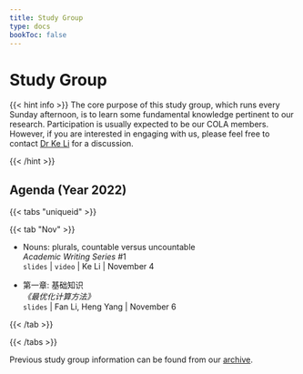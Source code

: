 ```yaml
---
title: Study Group
type: docs
bookToc: false
---
```


# Study Group

<link rel="stylesheet" href="/academicons/academicons-1.9.0/css/academicons.min.css"/>
<link rel="stylesheet" href="https://maxcdn.bootstrapcdn.com/font-awesome/4.4.0/css/font-awesome.min.css">
<head>
<script src='https://kit.fontawesome.com/a076d05399.js' crossorigin='anonymous'></script>
<link rel="stylesheet" href="https://fonts.googleapis.com/icon?family=Material+Icons">
<link rel="stylesheet" href="https://cdnjs.cloudflare.com/ajax/libs/font-awesome/4.7.0/css/font-awesome.min.css">
</head>

{{< hint info >}}
The core purpose of this study group, which runs every Sunday afternoon, is to learn some fundamental knowledge pertinent to our research. Participation is usually expected to be our COLA members. However, if you are interested in engaging with us, please feel free to contact [Dr Ke Li](k.li@exeter.ac.uk) for a discussion.

{{< /hint >}}

## Agenda (Year 2022)

{{< tabs "uniqueid" >}}

{{< tab "Nov" >}}

- Nouns: plurals, countable versus uncountable<br>
_Academic Writing Series_ #1<br>
<i class='fa fa-file-powerpoint-o' style='font-size:16px'></i> `slides` | <i class='fa fa-youtube-play' style='font-size:16px'></i> `video` | <i class='fa fa-bullhorn' style='font-size:16px'></i> Ke Li | <i class='fa fa-calendar' style='font-size:16px'></i> November 4

- 第一章: 基础知识<br>
_《最优化计算方法》_<br>
<i class='fa fa-file-powerpoint-o' style='font-size:16px'></i> `slides` | <i class='fa fa-bullhorn' style='font-size:16px'></i> Fan Li, Heng Yang | <i class='fa fa-calendar' style='font-size:16px'></i> November 6

{{< /tab >}}

{{< /tabs >}}

<i class='fa fa-archive' style='font-size:19px'></i> Previous study group information can be found from our [archive](/docs/events/archive/archive_study).
